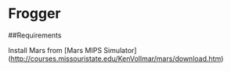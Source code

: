# Frogger

##Requirements 

Install Mars from [Mars MIPS Simulator] (http://courses.missouristate.edu/KenVollmar/mars/download.htm)
